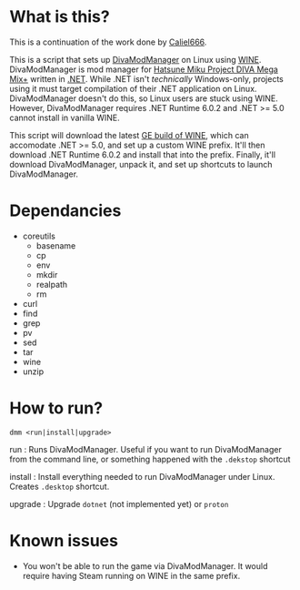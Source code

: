 # What is this?

This is a continuation of the work done by [Caliel666](https://github.com/Caliel666/DivaModManager).

This is a script that sets up
[DivaModManager](https://github.com/TekkaGB/DivaModManager)
on Linux using [WINE](https://www.winehq.org/).  DivaModManager is mod manager
for [Hatsune Miku Project DIVA Mega Mix+](https://store.steampowered.com/app/1761390/Hatsune_Miku_Project_DIVA_Mega_Mix/)
written in [.NET](https://dotnet.microsoft.com/). While .NET isn't
_technically_ Windows-only, projects using it must target compilation of their
.NET application on Linux.  DivaModManager doesn't do this, so Linux users are
stuck using WINE.  However, DivaModManager requires .NET Runtime 6.0.2 and
.NET >= 5.0 cannot install in vanilla WINE.

This script will download the latest
[GE build of WINE](https://github.com/GloriousEggroll/wine-ge-custom),
which can accomodate .NET >= 5.0, and set up a custom WINE prefix.  It'll then
download .NET Runtime 6.0.2 and install that into the prefix.  Finally, it'll
download DivaModManager, unpack it, and set up shortcuts to launch DivaModManager.

# Dependancies

- coreutils
    - basename
    - cp
    - env
    - mkdir
    - realpath
    - rm
- curl
- find
- grep
- pv
- sed
- tar
- wine
- unzip

# How to run?

`dmm <run|install|upgrade>`

run
: Runs DivaModManager.  Useful if you want to run DivaModManager from the command line, or something happened with the `.dekstop` shortcut

install
: Install everything needed to run DivaModManager under Linux.  Creates `.desktop` shortcut.

upgrade
: Upgrade `dotnet` (not implemented yet) or `proton`

# Known issues

- You won't be able to run the game via DivaModManager.  It would require having Steam running on WINE in the same prefix.

